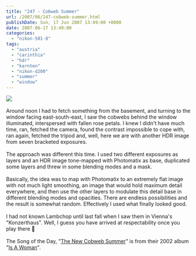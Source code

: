 ```yaml
---
title: "247 - Cobweb Summer"
url: /2007/06/247-cobweb-summer.html
publishDate: Sun, 17 Jun 2007 13:49:00 +0000
date: 2007-06-17 13:49:00
categories: 
  - "nikon-501-8"
tags: 
  - "austria"
  - "carinthia"
  - "hdr"
  - "karnten"
  - "nikon-d200"
  - "summer"
  - "window"
---
```

<a href="https://d25zfm9zpd7gm5.cloudfront.net/1200x1200/2007/20070617_124335_ps.jpg"><img src="https://d25zfm9zpd7gm5.cloudfront.net/0600x0600/2007/20070617_124335_ps.jpg"/></a><br/><br/>Around noon I had to fetch something from the basement, and turning to the window facing east-south-east, I saw the cobwebs behind the window illuminated, interspersed with fallen rose petals. I knew I didn't have much time, ran, fetched the camera, found the contrast impossible to cope with, ran again, fetched the tripod and, well, here we are with another HDR image from seven bracketed exposures.<br/><br/>The approach was different this time. I used two different exposures as layers and an HDR image tone-mapped with Photomatix as base, duplicated some layers and threw in some blending modes and a mask. <br/><br/>Basically, the idea was to map with Photomatix to an extremely flat image with not much light smoothing, an image that would hold maximum detail everywhere, and then use the other layers to modulate this detail base in different blending modes and opacities. There are endless possibilities and the result is somewhat random. Effectively I used what finally looked good.<br/><br/>I had not known Lambchop until last fall when I saw them in Vienna's "Konzerthaus". Well, I guess you have arrived at respectability once you play there 🙂<br/><br/>The Song of the Day, "<a href="http://www.lyricsdir.com/lambchop-the-new-cobweb-summer-lyrics.html" target="_blank">The New Cobweb Summer</a>" is from their 2002 album "<a href="http://www.amazon.com/Woman-Lambchop/dp/B00005Y1UG" target="_blank">Is A Woman</a>".
